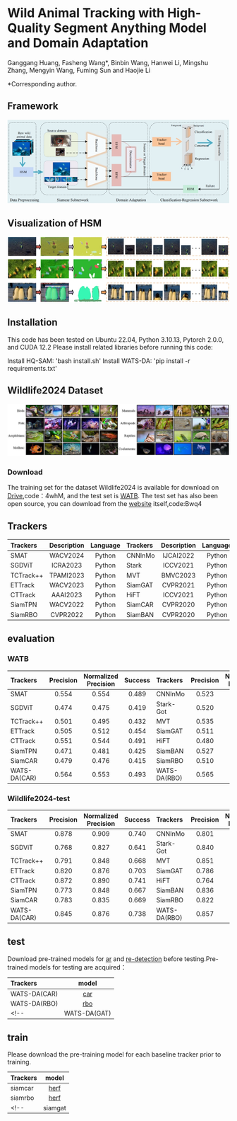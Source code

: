 # Wild Animal Tracking with High-Quality Segment Anything Model and Domain Adaptation
Ganggang Huang, Fasheng Wang*, Binbin Wang, Hanwei Li, Mingshu Zhang, Mengyin Wang, Fuming Sun and Haojie Li

  *Corresponding author.
## Framework

![image](framework.png)
## Visualization of HSM
![image](vis.png)

## Installation
This code has been tested on Ubuntu 22.04, Python 3.10.13, Pytorch 2.0.0, and CUDA 12.2 Please install related libraries before running this code:

Install HQ-SAM:
'bash install.sh'
Install WATS-DA:
'pip install -r requirements.txt'
## Wildlife2024 Dataset

![image](dataset4.jpg)
### Download
The training set for the dataset Wildlife2024 is available for download on [Drive](https://pan.quark.cn/s/f9aec26b21a5),code：4whM, and the test set is [WATB](https://w-1995.github.io/EvaluationandResult.html).
The test set has also been open source, you can download from the [website](https://pan.quark.cn/s/6e57db50f112) itself,code:Bwq4
## Trackers


| Trackers | Description | Language | Trackers | Description | Language |
| :---------- | :-----------: | :---------: | :---------- | :-----------: | :---------: |
| SMAT | WACV2024 | Python | CNNInMo| IJCAI2022 | Python |
| SGDViT| ICRA2023 | Python | Stark | ICCV2021 | Python |
| TCTrack++| TPAMI2023 | Python | MVT | BMVC2023 | Python |
| ETTrack | WACV2023 | Python | SiamGAT | CVPR2021 | Python |
| CTTrack | AAAI2023 | Python | HiFT| ICCV2021 | Python |
| SiamTPN | WACV2022 | Python | SiamCAR | CVPR2020 | Python |
| SiamRBO | CVPR2022 | Python | SiamBAN | CVPR2020 | Python |

## evaluation
### WATB

| Trackers | Precision | Normalized Precision | Success | Trackers | Precision | Normalized Precision | Success |
| :---------- | :-----------: | :-----------: | :-----------: | :---------- | :-----------: | :-----------: | :-----------: |
| SMAT | 0.554 | 0.554 | 0.489 | CNNInMo | 0.523 | 0.514 | 0.455 |
| SGDViT | 0.474 | 0.475 | 0.419 | Stark-Got | 0.520 | 0.515 | 0.467 |
| TCTrack++ | 0.501 | 0.495 | 0.432 | MVT | 0.535| 0.538 | 0.471 |
| ETTrack | 0.505 | 0.512 | 0.454 | SiamGAT | 0.511 | 0.515 | 0.442 |
| CTTrack | 0.551 | 0.544 | 0.491 | HiFT | 0.480 | 0.477 | 0.414 |
| SiamTPN | 0.471 | 0.481 | 0.425 | SiamBAN | 0.527 | 0.518 | 0.439 |
| SiamCAR | 0.479 | 0.476 | 0.415 | SiamRBO | 0.510 | 0.498 | 0.443 | 
| WATS-DA(CAR) | 0.564 | 0.553 | 0.493 |WATS-DA(RBO) |	0.565 |	0.549 |	0.502 |

### Wildlife2024-test

| Trackers | Precision | Normalized Precision | Success | Trackers | Precision | Normalized Precision | Success |
| :---------- | :-----------: | :-----------: | :-----------: | :---------- | :-----------: | :-----------: | :-----------: |
| SMAT | 0.878 | 0.909 | 0.740 | CNNInMo | 0.801 | 0.841 | 0.680 |
| SGDViT | 0.768 | 0.827 | 0.641 | Stark-Got | 0.840 | 0.874 | 0.718 |
| TCTrack++ | 0.791 | 0.848 | 0.668 | MVT | 0.851| 0.898 | 0.717 |
| ETTrack | 0.820 | 0.876 | 0.703 | SiamGAT | 0.786 | 0.861 | 0.678 |
| CTTrack | 0.872 | 0.890 | 0.741 | HiFT | 0.764 | 0.835 | 0.643 |
| SiamTPN | 0.773 | 0.848 | 0.667 | SiamBAN | 0.836 | 0.881 | 0.698 |
| SiamCAR | 0.783 | 0.835 | 0.669 | SiamRBO | 0.822 | 0.866 | 0.690 |
| WATS-DA(CAR) | 0.845 | 0.876 | 0.738 |WATS-DA(RBO) |	0.857 |	0.889 |	0.750 |


## test

Download pre-trained models for [ar](https://drive.google.com/drive/folders/1_dPapMvHy1iewJ2MmyWXj3BB-aIlHNLA?usp=sharing) and [re-detection](https://drive.google.com/drive/folders/1yIeq0CCi-JFDECafOA9fPkZSa_v9ILPL?usp=sharing) before testing.Pre-trained models for testing are acquired：

| Trackers | model | 
| :---------- | :-----------: | 
| WATS-DA(CAR) | [car](https://drive.google.com/file/d/17ZX_PwSKtrQGjlVsRaw-VXacc4XIe4yd/view?usp=sharing) |
| WATS-DA(RBO) | [rbo](https://drive.google.com/file/d/1i_eoOnHCUb6AF6K76PDd2UuygjUYQ0mp/view?usp=sharing) | 
<!-- | WATS-DA(GAT) | [gat](https://drive.google.com/file/d/1ug3VJCSOH0yf6Rc38A-GdPXWU-9FcQoL/view?usp=sharing) |  -->

<!-- | WATS-DA(BAN) | [ban](https://drive.google.com/file/d/1XNugJ2i0Wqi_31wmXjy8H_5wfsrb5_lA/view?usp=sharing) | -->

## train

Please download the pre-training model for each baseline tracker prior to training.

| Trackers | model | 
| :---------- | :-----------: | 
| siamcar | [herf](https://drive.google.com/file/d/15GXHlNz1OzRnIT4mFyziEvquf3cUVppQ/view?usp=sharing) | 
| siamrbo | [herf](https://drive.google.com/file/d/1OdBbVLmbRCef3uq9D40JfDy99uAWB3XW/view?usp=sharing) |
<!-- | siamgat | [herf](https://drive.google.com/file/d/1a7P3BlCwFUFIdtcs-1MOXUF5gRuSzt3T/view?usp=sharing) |  -->

<!-- | siamban | [herf](https://drive.google.com/file/d/1ScO4INZDF2iwolsz-eAslI3h4wmhkbuv/view?usp=sharing) | -->
